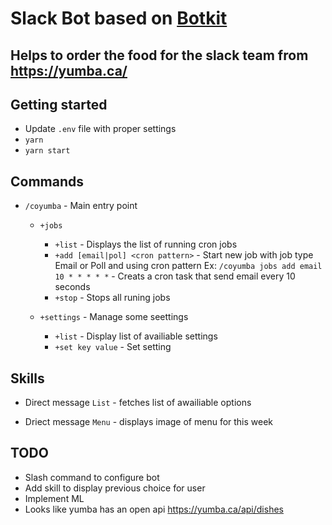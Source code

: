 # Slack Bot based on [Botkit](https://botkit.ai)
Helps to order the food for the slack team from https://yumba.ca/
---

## Getting started

* Update `.env` file with proper settings
* `yarn`
* `yarn start`


## Commands

* `/coyumba` - Main entry point
    * `+jobs`
        * `+list` - Displays the list of running cron jobs
        * `+add [email|pol] <cron pattern>` - Start new job with job type Email or Poll and using cron pattern Ex: `/coyumba jobs add email 10 * * * * *` - Creats a cron task that send email every 10 seconds
        * `+stop` - Stops all runing jobs

    * `+settings` - Manage some seettings
        * `+list` - Display list of availiable settings
        * `+set key value` - Set setting    

## Skills

* Direct message `List` - fetches list of awailiable options

* Driect message `Menu` - displays image of menu for this week

## TODO

* Slash command to configure bot
* Add skill to display previous choice for user
* Implement ML
* Looks like yumba has an open api https://yumba.ca/api/dishes